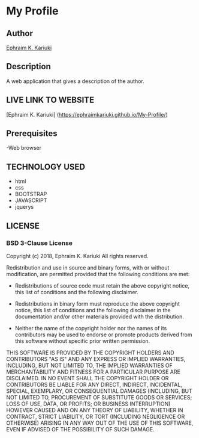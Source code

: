 # My Profile
## Author
[Ephraim K. Kariuki](https://twitter.com/EKabuiKariuki)

## Description

A web application that gives a description of the author.

## LIVE LINK TO WEBSITE

[Ephraim K. Kariuki] (https://ephraimkariuki.github.io/My-Profile/)

## Prerequisites

-Web browser

## TECHNOLOGY USED

- html
- css
- BOOTSTRAP
- JAVASCRIPT
- jquerys

## LICENSE

### BSD 3-Clause License

Copyright (c) 2018, Ephraim K. Kariuki
All rights reserved.

Redistribution and use in source and binary forms, with or without
modification, are permitted provided that the following conditions are met:

* Redistributions of source code must retain the above copyright notice, this
  list of conditions and the following disclaimer.

* Redistributions in binary form must reproduce the above copyright notice,
  this list of conditions and the following disclaimer in the documentation
  and/or other materials provided with the distribution.

* Neither the name of the copyright holder nor the names of its
  contributors may be used to endorse or promote products derived from
  this software without specific prior written permission.

THIS SOFTWARE IS PROVIDED BY THE COPYRIGHT HOLDERS AND CONTRIBUTORS "AS IS"
AND ANY EXPRESS OR IMPLIED WARRANTIES, INCLUDING, BUT NOT LIMITED TO, THE
IMPLIED WARRANTIES OF MERCHANTABILITY AND FITNESS FOR A PARTICULAR PURPOSE ARE
DISCLAIMED. IN NO EVENT SHALL THE COPYRIGHT HOLDER OR CONTRIBUTORS BE LIABLE
FOR ANY DIRECT, INDIRECT, INCIDENTAL, SPECIAL, EXEMPLARY, OR CONSEQUENTIAL
DAMAGES (INCLUDING, BUT NOT LIMITED TO, PROCUREMENT OF SUBSTITUTE GOODS OR
SERVICES; LOSS OF USE, DATA, OR PROFITS; OR BUSINESS INTERRUPTION) HOWEVER
CAUSED AND ON ANY THEORY OF LIABILITY, WHETHER IN CONTRACT, STRICT LIABILITY,
OR TORT (INCLUDING NEGLIGENCE OR OTHERWISE) ARISING IN ANY WAY OUT OF THE USE
OF THIS SOFTWARE, EVEN IF ADVISED OF THE POSSIBILITY OF SUCH DAMAGE.
